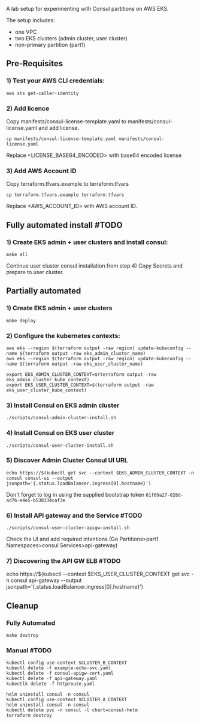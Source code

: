 A lab setup for experimenting with Consul partitions on AWS EKS.

The setup includes:
- one VPC
- two EKS clusters (admin cluster, user cluster)
- non-primary partition (part1)

## Pre-Requisites
### 1) Test your AWS CLI credentials:
```
aws sts get-caller-identity
```
### 2) Add licence 
Copy manifests/consul-license-template.yaml to manifests/consul-license.yaml and add license.
```
cp manifests/consul-license-template.yaml manifests/consul-license.yaml
```
Replace <LICENSE_BASE64_ENCODED> with base64 encoded license

### 3) Add AWS Account ID 
Copy terraform.tfvars.example to terraform.tfvars
```
cp terraform.tfvars.example terraform.tfvars
```
Replace <AWS_ACCOUNT_ID> with AWS account ID.

## Fully automated install #TODO
### 1) Create EKS admin + user clusters and install consul:
```
make all
```
Continue user cluster consul installation from step 4) Copy Secrets and prepare to user cluster.

## Partially automated
### 1) Create EKS admin + user clusters 
```
make deploy
```
### 2) Configure the kubernetes contexts:
```
aws eks --region $(terraform output -raw region) update-kubeconfig --name $(terraform output -raw eks_admin_cluster_name)
aws eks --region $(terraform output -raw region) update-kubeconfig --name $(terraform output -raw eks_user_cluster_name)

export EKS_ADMIN_CLUSTER_CONTEXT=$(terraform output -raw eks_admin_cluster_kube_context)
export EKS_USER_CLUSTER_CONTEXT=$(terraform output -raw eks_user_cluster_kube_context)
```

### 3) Install Consul on EKS admin cluster
```
./scripts/consul-admin-cluster-install.sh
```
### 4) Install Consul on EKS user cluster
```
./scripts/consul-user-cluster-install.sh
```

### 5) Discover Admin Cluster Consul UI URL
```
echo https://$(kubectl get svc --context $EKS_ADMIN_CLUSTER_CONTEXT -n consul consul-ui --output jsonpath='{.status.loadBalancer.ingress[0].hostname}')

```
Don't forget to log in using the supplied bootstrap token
`61f69a27-028d-ad76-e4e5-b538334caf3e`

### 6) Install API gateway and the Service #TODO
```
./scripts/consul-user-cluster-apigw-install.sh
```

Check the UI and add required intentions (Go Partitions>part1 Namespaces>consul Services>api-gateway)

### 7) Discovering the API GW ELB #TODO
echo https://$(kubectl --context $EKS_USER_CLUSTER_CONTEXT get svc -n consul api-gateway --output jsonpath='{.status.loadBalancer.ingress[0].hostname}')

## Cleanup
### Fully Automated
```
make destroy
```
### Manual #TODO
```
kubectl config use-context $CLUSTER_B_CONTEXT
kubectl delete -f example-echo-svc.yaml
kubectl delete -f consul-apigw-cert.yaml 
kubectl delete -f api-gateway.yaml
kubectlk delete -f httproute.yaml

helm uninstall consul -n consul
kubectl config use-context $CLUSTER_A_CONTEXT
helm uninstall consul -n consul
kubectl delete pvc -n consul -l chart=consul-helm
terraform destroy
```
